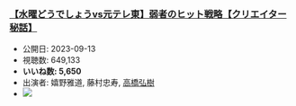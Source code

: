### [【水曜どうでしょうvs元テレ東】弱者のヒット戦略【クリエイター秘話】](https://www.youtube.com/watch?v=cicefIujc2E)
-   公開日: 2023-09-13
-   視聴数: 649,133
-   **いいね数: 5,650**
-   出演者: 嬉野雅道, 藤村忠寿, [高橋弘樹](/rehacq_fan/people/高橋弘樹 "wikilink")
- [![](https://img.youtube.com/vi/cicefIujc2E/hqdefault.jpg)](https://www.youtube.com/watch?v=cicefIujc2E)
